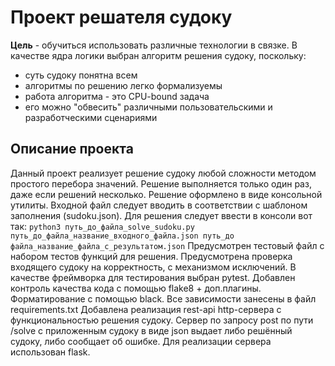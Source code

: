 # Проект решателя судоку

**Цель** - обучиться использовать различные технологии в связке. В качестве ядра логики выбран алгоритм решения судоку, поскольку:

- суть судоку понятна всем
- алгоритмы по решению легко формализуемы
- работа алгоритма - это CPU-bound задача
- его можно "обвесить" различными пользовательскими и разработческими сценариями

## Описание проекта

Данный проект реализует решение судоку любой сложности методом простого перебора значений.
Решение выполняется только один раз, даже если решений несколько.
Решение оформлено в виде консольной утилиты.
Входной файл следует вводить в соответствии с шаблоном заполнения (sudoku.json).
Для решения следует ввести в консоли вот так: `python3 путь_до_файла_solve_sudoku.py путь_до_файла_название_входного_файла.json путь_до файла_название_файла_с_результатом.json`
Предусмотрен тестовый файл с набором тестов функций для решения.
Предусмотрена проверка входящего судоку на корректность, с механизмом исключений.
В качестве фреймворка для тестирования выбран pytest.
Добавлен контроль качества кода с помощью flake8 + доп.плагины.
Форматирование с помощью black.
Все зависимости занесены в файл requirements.txt
Добавлена реализация rest-api http-сервера с функциональностью решения судоку.
Сервер по запросу post по пути /solve с приложенным судоку в виде json выдает либо решённый судоку, либо сообщает об ошибке.
Для реализации сервера использован flask.
